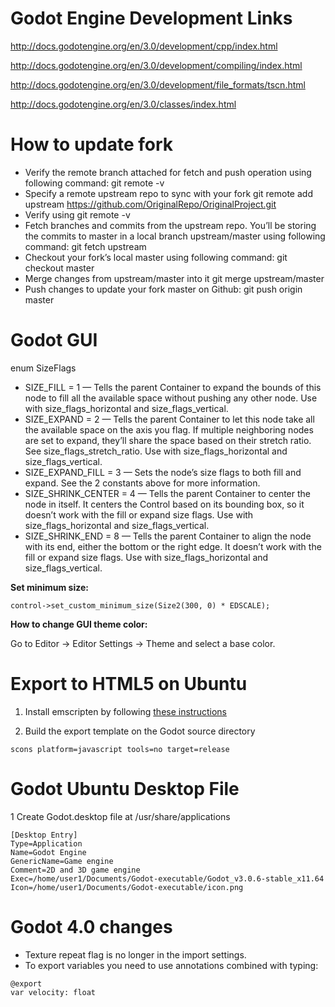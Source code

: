 # Godot Engine Development Links
http://docs.godotengine.org/en/3.0/development/cpp/index.html

http://docs.godotengine.org/en/3.0/development/compiling/index.html

http://docs.godotengine.org/en/3.0/development/file_formats/tscn.html

http://docs.godotengine.org/en/3.0/classes/index.html

# How to update fork

- Verify the remote branch attached for fetch and push operation using following command: git remote -v
- Specify a remote upstream repo to sync with your fork git remote add upstream https://github.com/OriginalRepo/OriginalProject.git
- Verify using git remote -v
- Fetch branches and commits from the upstream repo. You’ll be storing the commits to master in a local branch upstream/master using following command: git fetch upstream
- Checkout your fork’s local master using following command: git checkout master
- Merge changes from upstream/master into it git merge upstream/master
- Push changes to update your fork master on Github: git push origin master

# Godot GUI

enum SizeFlags

- SIZE_FILL = 1 — Tells the parent Container to expand the bounds of this node to fill all the available space without pushing any other node. Use with size_flags_horizontal and size_flags_vertical.
- SIZE_EXPAND = 2 — Tells the parent Container to let this node take all the available space on the axis you flag. If multiple neighboring nodes are set to expand, they’ll share the space based on their stretch ratio. See size_flags_stretch_ratio. Use with size_flags_horizontal and size_flags_vertical.
- SIZE_EXPAND_FILL = 3 — Sets the node’s size flags to both fill and expand. See the 2 constants above for more information.
- SIZE_SHRINK_CENTER = 4 — Tells the parent Container to center the node in itself. It centers the Control based on its bounding box, so it doesn’t work with the fill or expand size flags. Use with size_flags_horizontal and size_flags_vertical.
- SIZE_SHRINK_END = 8 — Tells the parent Container to align the node with its end, either the bottom or the right edge. It doesn’t work with the fill or expand size flags. Use with size_flags_horizontal and size_flags_vertical.

**Set minimum size:**
```
control->set_custom_minimum_size(Size2(300, 0) * EDSCALE);
```
**How to change GUI theme color:**

Go to Editor -> Editor Settings -> Theme and select a base color.

# Export to HTML5 on Ubuntu
1. Install emscripten by following [these instructions](https://kripken.github.io/emscripten-site/docs/getting_started/downloads.html#sdk-download-and-install)

3. Build the export template on the Godot source directory
```
scons platform=javascript tools=no target=release
```

# Godot Ubuntu Desktop File

1 Create Godot.desktop file at /usr/share/applications

```
[Desktop Entry]
Type=Application
Name=Godot Engine
GenericName=Game engine
Comment=2D and 3D game engine
Exec=/home/user1/Documents/Godot-executable/Godot_v3.0.6-stable_x11.64
Icon=/home/user1/Documents/Godot-executable/icon.png
```

# Godot 4.0 changes

- Texture repeat flag is no longer in the import settings.
- To export variables you need to use annotations combined with typing:
```
@export
var velocity: float
```
